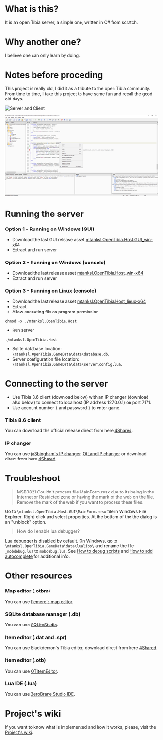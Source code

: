 # What is this?

It is an open Tibia server, a simple one, written in C# from scratch. 

# Why another one?

I believe one can only learn by doing. 

# Notes before proceding

This project is really old, I did it as a tribute to the open Tibia community. 
From time to time, I take this project to have some fun and recall the good old days.

![Server and Client](/server.png)

![Debugging .lua scripts](/debugging-lua-scripts.png)

# Running the server

### Option 1 - Running on Windows (GUI)

- Download the last GUI release asset [mtanksl.OpenTibia.Host.GUI_win-x64](https://github.com/mtanksl/OpenTibia/releases)
- Extract and run server

### Option 2 - Running on Windows (console)

- Download the last release asset [mtanksl.OpenTibia.Host_win-x64](https://github.com/mtanksl/OpenTibia/releases)
- Extract and run server

### Option 3 - Running on Linux (console)

- Download the last release asset [mtanksl.OpenTibia.Host_linux-x64](https://github.com/mtanksl/OpenTibia/releases)
- Extract 
- Allow executing file as program permission
```
chmod +x ./mtanksl.OpenTibia.Host
```
- Run server
```
./mtanksl.OpenTibia.Host
```
- Sqlite database location: `\mtanksl.OpenTibia.GameData\data\database.db`.
- Server configuration file location: `\mtanksl.OpenTibia.GameData\data\server\config.lua`.

# Connecting to the server

- Use Tibia 8.6 client (download below) with an IP changer (download also below) to connect to localhost (IP address 127.0.0.1) on port 7171.
- Use account number `1` and password `1` to enter game.

### Tibia 8.6 client

You can download the official release direct from here [4Shared](https://www.4shared.com/s/fVTbjUnjCiq).

### IP changer 

You can use [jo3bingham's IP changer](https://github.com/jo3bingham/tibia-ip-changer), [OtLand IP changer](https://otland.net/threads/otland-ip-changer.134369/) or download direct from here [4Shared](https://www.4shared.com/s/f2VQahgxIiq).

# Troubleshoot

> MSB3821 Couldn't process file MainForm.resx due to its being in the Internet or Restricted zone or having the mark of the web on the file. Remove the mark of the web if you want to process these files.

Go to `\mtanksl.OpenTibia.Host.GUI\MainForm.resx` file in Windows File Explorer. Right-click and select properties. At the bottom of the the dialog is an "unblock" option.

> How do I enable lua debugger?

Lua debugger is disabled by default. On Windows, go to `\mtanksl.OpenTibia.GameData\data\lualibs\` and rename the file `_mobdebug.lua` to `mobdebug.lua`. See [How to debug scripts](https://github.com/mtanksl/OpenTibia/wiki/lua-how-to-debug) and [How to add autocomplete](https://github.com/mtanksl/OpenTibia/wiki/lua-how-to-add-autocomplete) for additional info.

# Other resources

### Map editor (.otbm)

You can use [Remere's map editor](https://github.com/hampusborgos/rme).

### SQLite database manager (.db)

You can use [SQLiteStudio](https://github.com/pawelsalawa/sqlitestudio/releases).

### Item editor (.dat and .spr)

You can use Blackdemon's Tibia editor, download direct from here [4Shared](https://www.4shared.com/s/fYbs_yvrrge).

### Item editor (.otb)

You can use [OTItemEditor](https://github.com/opentibia/item-editor).

### Lua IDE (.lua)

You can use [ZeroBrane Studio IDE](https://studio.zerobrane.com).

# Project's wiki

If you want to know what is implemented and how it works, please, visit the [Project's wiki](https://github.com/mtanksl/OpenTibia/wiki).